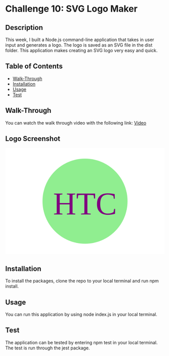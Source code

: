 # Challenge 10: SVG Logo Maker

## Description
This week, I built a Node.js command-line application that takes in user input and generates a logo. The logo is saved as an SVG file in the dist folder. This application makes creating an SVG logo very easy and quick. 

## Table of Contents
- [Walk-Through](#walk-through)
- [Installation](#installation)
- [Usage](#usage)
- [Test](#test)

## Walk-Through
You can watch the walk through video with the following link: [Video](https://app.screencastify.com/v3/watch/irMiI5q1Adxt93vErrsh)

## Logo Screenshot
![Screenshot](https://github.com/Hayden-Cook/Challenge-10-SVGMaker/blob/main/examples/example2.svg)

## Installation
To install the packages, clone the repo to your local terminal and run npm install.

## Usage
You can run this application by using node index.js in your local terminal.

## Test
The application can be tested by entering npm test in your local terminal. The test is run through the jest package.
